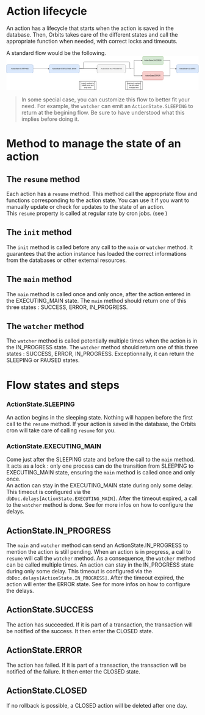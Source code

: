 # Action lifecycle

An action has a lifecycle that starts when the action is saved in the database. Then, Orbits takes care of the different states and call the appropriate function when needed, with correct locks and timeouts.

A standard flow would be the following.  
![standard_flow](./assets/diagramme.png)


>In some special case, you can customize this flow to better fit your need. For example, the `watcher` can emit an `ActionState.SLEEPING` to return at the begining flow. Be sure to have understood what this implies before doing it. 

# Method to manage the state of an action

## The `resume` method

Each action has a `resume` method. This method call the appropriate flow and functions corresponding to the action state. You can use it if you want to manually update or check for updates to the state of an action.  
This `resume` property is called at regular rate by cron jobs. (see )

## The `init` method

The `init` method is called before any call to the `main` or `watcher` method. It guarantees that the action instance has loaded the correct informations from the databases or other external resources.

## The `main` method

The `main` method is called once and only once, after the action entered in the EXECUTING_MAIN state.
The `main` method should return one of this three states : SUCCESS, ERROR, IN_PROGRESS.

## The `watcher` method

The `watcher` method is called potentially multiple times when the action is in the IN_PROGRESS state.
The `watcher` method should return one of this three states : SUCCESS, ERROR, IN_PROGRESS.
Exceptionnally, it can return the SLEEPING or PAUSED states.



# Flow states and steps

### ActionState.SLEEPING

An action begins in the sleeping state. Nothing will happen before the first call to the  `resume` method. If your action is saved in the database, the Orbits cron will take care of calling `resume` for you.

### ActionState.EXECUTING_MAIN

Come just after the SLEEPING state and before the call to the `main` method. It acts as a lock : only one process can do the transition from SLEEPING to EXECUTING_MAIN state, ensuring the `main` method is called once and only once.   
An action can stay in the EXECUTING_MAIN state during only some delay. This timeout is configured via the `dbDoc.delays[ActionState.EXECUTING_MAIN]`. After the timeout expired, a call to the `watcher` method is done.
See for more infos on how to configure the delays.

## ActionState.IN_PROGRESS

The `main` and `watcher` method can send an ActionState.IN_PROGRESS to mention the action is still pending. When an action is in progress, a call to `resume` will call the `watcher` method. As a consequence, the `watcher` method can be called multiple times.
An action can stay in the IN_PROGRESS state during only some delay. This timeout is configured via the `dbDoc.delays[ActionState.IN_PROGRESS]`. After the timeout expired, the action will enter the ERROR state.
See for more infos on how to configure the delays.

## ActionState.SUCCESS

The action has succeeded. If it is part of a transaction, the transaction will be notified of the success.
It then enter the CLOSED state.

## ActionState.ERROR

The action has failed. If it is part of a transaction, the transaction will be notified of the failure.
It then enter the CLOSED state.

## ActionState.CLOSED

If no rollback is possible, a CLOSED action will be deleted after one day.